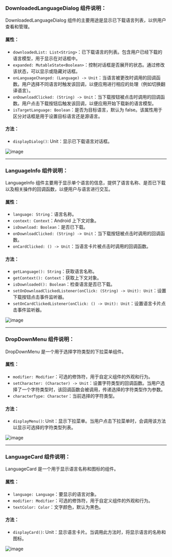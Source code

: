 
### DownloadedLanguageDialog 组件说明：

DownloadedLanguageDialog 组件的主要用途是显示已下载语言列表，以供用户查看和管理。

#### 属性：

- `downloadedList: List<String>`：已下载语言的列表。包含用户已经下载的语言模型，用于显示在对话框中。
- `expanded: MutableState<Boolean>`：控制对话框是否展开的状态。通过修改该状态，可以显示或隐藏对话框。
- `onLanguageChanged: (Language) -> Unit`：当语言被更改时调用的回调函数。用户选择不同语言时触发该回调，以便应用进行相应的处理（例如切换翻译语言）。
- `onDownloadClicked: (String) -> Unit`：当下载按钮被点击时调用的回调函数。用户点击下载按钮后触发该回调，以便应用开始下载新的语言模型。
- `isTargetLanguage: Boolean`：是否为目标语言，默认为 false。该属性用于区分对话框是用于设置目标语言还是源语言。

#### 方法：

- `displayDialog()`: Unit：显示已下载语言对话框。

![image](https://github.com/Xibeichui/Translate/assets/134084828/d388c50e-5b48-4273-b5b5-45140f44f9d2)


---

### LanguageInfo 组件说明：

LanguageInfo 组件主要用于显示单个语言的信息，提供了语言名称、是否已下载以及相关操作的回调函数，以便用户与语言进行交互。

#### 属性：

- `language: String`：语言名称。
- `context: Context`：Android 上下文对象。
- `isDownload: Boolean`：是否已下载。
- `onDownloadClicked: (String) -> Unit`：当下载按钮被点击时调用的回调函数。
- `onCardClicked: () -> Unit`：当语言卡片被点击时调用的回调函数。

#### 方法：

- `getLanguage(): String`：获取语言名称。
- `getContext(): Context`：获取上下文对象。
- `isDownloaded(): Boolean`：检查语言是否已下载。
- `setOnDownloadClickedListener(onClick: (String) -> Unit): Unit`：设置下载按钮点击事件监听器。
- `setOnCardClickedListener(onClick: () -> Unit): Unit`：设置语言卡片点击事件监听器。

![image](https://github.com/Xibeichui/Translate/assets/134084828/ebf56c93-e46f-4b97-8e10-afb123d432d6)

---

### DropDownMenu 组件说明：

DropDownMenu 是一个用于选择字符类型的下拉菜单组件。

#### 属性：

- `modifier: Modifier`：可选的修饰符，用于自定义组件的外观和行为。
- `setCharacter: (Character) -> Unit`：设置字符类型的回调函数。当用户选择了一个字符类型时，该回调函数会被调用，传递选择的字符类型作为参数。
- `characterType: Character`：当前选择的字符类型。

#### 方法：

- `displayMenu()`: Unit：显示下拉菜单。当用户点击下拉菜单时，会调用该方法以显示可选择的字符类型列表。

![image](https://github.com/Xibeichui/Translate/assets/134084828/534e9b58-27bd-469e-ae8f-c5ecfdb99c1a)


---

### LanguageCard 组件说明：

LanguageCard 是一个用于显示语言名称和图标的组件。

#### 属性：

- `language: Language`：要显示的语言对象。
- `modifier: Modifier`：可选的修饰符，用于自定义组件的外观和行为。
- `textColor: Color`：文字颜色，默认为黑色。

#### 方法：

- `displayCard()`: Unit：显示语言卡片。当调用此方法时，将显示语言的名称和图标。

![image](https://github.com/Xibeichui/Translate/assets/134084828/d0c59642-cb38-4bde-8293-3fbbce8ac708)

